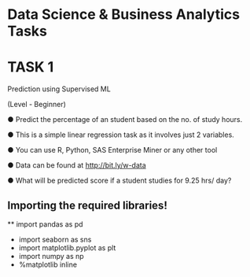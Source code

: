 # Data Science & Business Analytics Tasks

# TASK 1

Prediction using Supervised ML

(Level - Beginner)

● Predict the percentage of an student based on the no. of study hours.

● This is a simple linear regression task as it involves just 2 variables.

● You can use R, Python, SAS Enterprise Miner or any other tool

● Data can be found at http://bit.ly/w-data

● What will be predicted score if a student studies for 9.25 hrs/ day?


## Importing the required libraries!
** import pandas as pd 
* import seaborn as sns
* import matplotlib.pyplot as plt
* import numpy as np 
* %matplotlib inline
